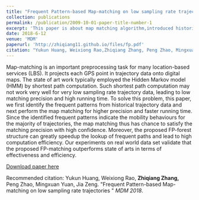 ```yaml
---
title: "Frequent Pattern-based Map-matching on low sampling rate trajectories"
collection: publications
permalink: /publication/2009-10-01-paper-title-number-1
excerpt: 'This paper is about map matching algorithm,introduced historical trajectory database.'
date: 2018-6-12
venue: 'MDM'
paperurl: 'http://zhiqiang11.github.io/files/fp.pdf'
citation: "Yukun Huang, Weixiong Rao,Zhiqiang Zhang, Peng Zhao, Mingxuan Yuan, Jia Zeng.  &quot;Frequent Pattern-based Map-matching on low sampling rate trajectories &quot; <i>MDM 2018</i>"
---
```

Map-matching is an important preprocessing task for many location-based services (LBS). It projects each GPS point in trajectory data onto digital maps. The state of art work typically employed the Hidden Markov model (HMM) by shortest path computation. Such shortest path computation may not work very well for very low sampling rate trajectory data, leading to low matching precision and high running time. To solve this problem, this paper, we first identify the frequent patterns from historical trajectory data and next perform the map matching for higher precision and faster running time. Since the identified frequent patterns indicate the mobility behaviours for the majority of trajectories, the map matching thus has chance to satisfy the matching precision with high confidence. Moreover, the proposed FP-forest structure can greatly speedup the lookup of frequent paths and lead to high computation efficiency. Our experiments on real world data set validate that the proposed FP-matching outperforms state of arts in terms of effectiveness and efficiency.

[Download paper here](http://zhiqiang11.github.io/files/fp.pdf)

Recommended citation: Yukun Huang, Weixiong Rao, **Zhiqiang Zhang,** Peng Zhao, Mingxuan Yuan, Jia Zeng.  &quot;Frequent Pattern-based Map-matching on low sampling rate trajectories &quot; <i>MDM 2018</i>. 

